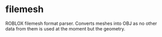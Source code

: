 # filemesh

ROBLOX filemesh format parser. Converts meshes into OBJ as no other data from them is used at the moment but the geometry.
